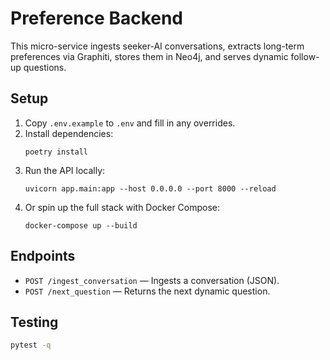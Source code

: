 # Preference Backend

This micro-service ingests seeker-AI conversations, extracts long-term preferences via Graphiti, stores them in Neo4j, and serves dynamic follow-up questions.

## Setup

1. Copy `.env.example` to `.env` and fill in any overrides.
2. Install dependencies:
   ```
   poetry install
   ```
3. Run the API locally:
   ```
   uvicorn app.main:app --host 0.0.0.0 --port 8000 --reload
   ```
4. Or spin up the full stack with Docker Compose:
   ```
   docker-compose up --build
   ```

## Endpoints

- `POST /ingest_conversation` — Ingests a conversation (JSON).
- `POST /next_question` — Returns the next dynamic question.

## Testing

```bash
pytest -q
``` 